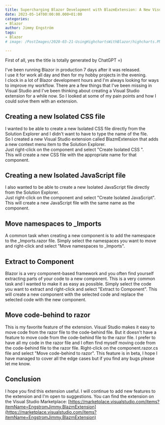 ```yaml
---
title: Supercharging Blazor Development with BlazmExtension: A New Visual Studio Extension
date: 2023-05-14T00:00:00.000+01:00
categories:
- Blazor
author: Jimmy Engström
tags:
- Blazor
# image: /PostImages/2020-03-21-UsingHighchartsWithBlazor/highcharts.PNG

---
```


First of all, yes the title is totally generated by ChatGPT =)

I've been running Blazor in production 7 days after it was released.  
I use it for work all day and then for my hobby projects in the evening.  
I clock in a lot of Blazor development hours and I'm always looking for ways to improve my workflow.
There are a few things that I've been missing in Visual Studio and I've been thinking about creating a Visual Studio extension for a while now.
So I looked at some of my pain points and how I could solve them with an extension.

## Creating a new Isolated CSS file
I wanted to be able to create a new Isolated CSS file directly from the Solution Explorer and I didn't want to have to type the name of the file.  
So I created a new Visual Studio extension called BlazmExtension that adds a new context menu item to the Solution Explorer.  
Just right-click on the component and select "Create Isolated CSS ".  
This will create a new CSS file with the appropriate name for that component.  

## Creating a new Isolated JavaScript file
I also wanted to be able to create a new Isolated JavaScript file directly from the Solution Explorer.  
Just right-click on the component and select "Create Isolated JavaScript".  
This will create a new JavaScript file with the same name as the component.  

## Move namespaces to _Imports
A common task when creating a new component is to add the namespace to the _Imports.razor file.
Simply select the namespaces you want to move and right-click and select "Move namespaces to _Imports".

## Extract to Component
Blazor is a very component-based framework and you often find yourself extracting parts of your code to a new component.
This is a very common task and I wanted to make it as easy as possible.
Simply select the code you want to extract and right-click and select "Extract to Component".
This will create a new component with the selected code and replace the selected code with the new component.

## Move code-behind to razor
This is my favorite feature of the extension.
Visual Studio makes it easy to move code from the razor file to the code-behind file.
But it doesn't have a feature to move code from the code-behind file to the razor file.
I prefer to have all my code in the razor file and I often find myself moving code from the code-behind file to the razor file.
Right-click on the component.razor.cs file and select "Move code-behind to razor".
This feature is in beta, I hope I have managed to cover all the edge cases but if you find any bugs please let me know.

## Conclusion
I hope you find this extension useful.
I will continue to add new features to the extension and I'm open to suggestions.
You can find the extension on the Visual Studio Marketplace:
[https://marketplace.visualstudio.com/items?itemName=EngstromJimmy.BlazmExtension](https://marketplace.visualstudio.com/items?itemName=EngstromJimmy.BlazmExtension)
